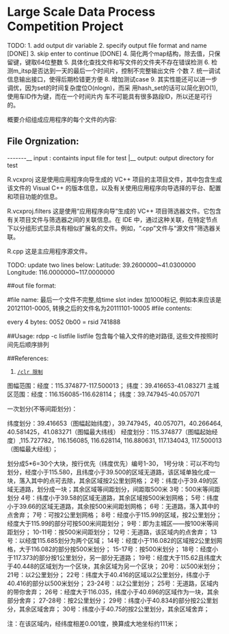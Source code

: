 Large Scale Data Process Competition Project
============================================

TODO:
        1. add output dir variable
        2. specify output file format and name [DONE]
        3. skip enter to continue [DONE]
        4. 简化两个map结构，除去值，只保留键，键取64位整数
        5. 具体化查找文件和写文件的文件夹不存在错误检测
        6. 检测m_itsp是否达到一天的最后一个时间片，控制不完整输出文件
        个数
        7. 统一调试信息输出接口，使得后期检错更方便
        8. 增加测试case
        9. 其实性能还可以进一步调优，因为set的时间复杂度位O(nlogn)，而采
        用hash_set的话可以简化到O(1),使用车ID作为键，而在一个时间片内
        车不可能具有很多路段ID，所以还是可行的。
        
概要介绍组成应用程序的每个文件的内容:

File Orgnization:
-----------------

-------\__  input : containts input file for test
       |__  output: output directory for test

R.vcxproj
    这是使用应用程序向导生成的 VC++ 项目的主项目文件，其中包含生成该文件的 Visual C++ 的版本信息，以及有关使用应用程序向导选择的平台、配置和项目功能的信息。

R.vcxproj.filters
    这是使用“应用程序向导”生成的 VC++ 项目筛选器文件。它包含有关项目文件与筛选器之间的关联信息。在 IDE 中，通过这种关联，在特定节点下以分组形式显示具有相似扩展名的文件。例如，“.cpp”文件与“源文件”筛选器关联。

R.cpp
    这是主应用程序源文件。


TODO: update two lines below:
Latitude:       39.2600000~41.0300000
Longitude:      116.0000000~117.0000000

##out file format:

#file name:
    最后一个文件不完整,给time slot index 加1000标记, 例如本来应该是20121101-0005,
    转换之后的文件名为20111101-10005
#file contents:

every 4 bytes: 0052 0b00 = rsid 741888

##Usage:
    rdpp -c listfile
        listfile 包含每个输入文件的绝对路径, 这些文件按照时间先后顺序排列


##References:

1. [`/clr 限制`](http://msdn.microsoft.com/zh-cn/beginner/ffkc918h.aspx)

图幅范围：经度：115.374877-117.500013； 纬度：39.416653-41.083271
主城区范围：经度：116.156085-116.628114； 纬度：39.747945-40.057071

一次划分(不等间距划分)：

纬度划分：39.416653（图幅起始纬度），39.747945，40.057071，40.266464, 40.581425，41.083271（图幅最大纬线）
经度划分：115.374877（图幅起始经度）,115.727782，116.156085, 116.628114, 116.880631, 117.134043, 117.500013（图幅最大经线）；

划分成5*6=30个大块，按行优先（纬度优先）编号1-30，
1号分块：可以不均匀划分，经度小于115.580，且纬度小于39.500的区域无道路，该区域单独化成一块，落入其中的点可去除，其余区域按2公里划网格；
2号：纬度小于39.49的区域无道路，划分成一块；其余区域等间距划分，间距取500米
3号：500米等间距划分
4号：纬度小于39.58的区域无道路，其余区域按500米划网格；
5号：纬度小于39.66的区域无道路，其余按500米间距划网格；
6号：无道路，落入其中的点舍弃；
7号：可按2公里划网格；
8号：经度小于115.99的区域，按2公里划分；经度大于115.99的部分可按500米间距划分；
9号：即为主城区——按100米等间距划分；
10-11号：按500米间距划分；
12号：无道路，该区域内的点舍弃；
13号：以经度115.685划分为两个区域；
14号：经度小于116.082的区域按2公里划网格，大于116.082的部分按500米划分；
15-17号：按500米划分；
18号：经度小于117.373的部分按1公里划分，另一部分无道路；
19号：经度大于115.62且纬度大于40.448的区域划为一个区块，其余区域为另一个区块；
20号：以500米划分；
21号：以2公里划分；
22号：纬度大于40.416的区域以2公里划分，纬度小于40.416的部分以500米划分；
23-24号：以2公里划分；
25号：无道路，区域内的带你舍弃；
26号：经度大于116.035，纬度小于40.696的区域作为一块，其余部分舍弃；
27-28号：按2公里划分；
29号：纬度小于40.834的部分按2公里划分，其余区域舍弃；
30号：纬度小于40.75的按2公里划分，其余区域舍弃；

注：在该区域内，经纬度相差0.001度，换算成大地坐标约111米；
